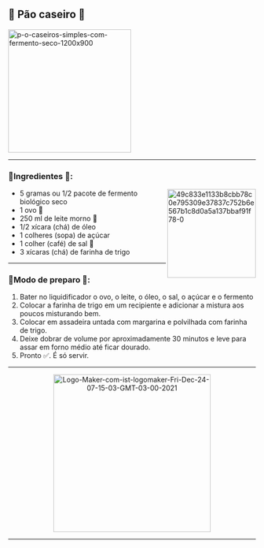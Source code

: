 ## 🔵 Pão caseiro 🍞
<a href="https://ibb.co/hXrQTRq">
   <img height= "250" src="https://i.ibb.co/SQHYZXL/p-o-caseiros-simples-com-fermento-seco-1200x900.jpg" alt="p-o-caseiros-simples-com-fermento-seco-1200x900" border="0" /></a>
   
---

### 🔸Ingredientes 📝: 
<a href="https://imgbb.com/"><img align= "right" height= "180" src="https://i.ibb.co/Ct6LH0T/49c833e1133b8cbb78c0e795309e37837c752b6e567b1c8d0a5a137bbaf91f78-0.png" alt="49c833e1133b8cbb78c0e795309e37837c752b6e567b1c8d0a5a137bbaf91f78-0" border="0" /></a>
- 5 gramas ou 1/2 pacote de fermento biológico seco 
- 1 ovo 🥚
- 250 ml de leite morno 🥛
- 1/2 xícara (chá) de óleo
-  1 colheres (sopa) de açúcar
-  1 colher (café) de sal 🧂
- 3 xícaras (chá) de farinha de trigo

---

### 🔸Modo de preparo 💬: 
1. Bater no liquidificador o ovo, o leite, o óleo, o sal, o açúcar e o fermento
2. Colocar a farinha de trigo em um recipiente e adicionar a mistura aos poucos misturando bem.
3. Colocar em assadeira untada com margarina e polvilhada com farinha de trigo.
4. Deixe dobrar de volume por aproximadamente 30 minutos e leve para assar em forno médio até ficar dourado.
5. Pronto ✅. É só servir.

---

<div align= "center">
   <a href="https://ibb.co/sKbGLL7">
     <img height= "320" src="https://i.ibb.co/3p4qttK/Logo-Maker-com-ist-logomaker-Fri-Dec-24-07-15-03-GMT-03-00-2021.png" alt="Logo-Maker-com-ist-logomaker-Fri-Dec-24-07-15-03-GMT-03-00-2021" border="0" /></a>
</div>

---
